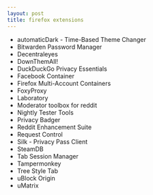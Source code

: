 ```yaml
---
layout: post
title: firefox extensions
---
```


+ automaticDark - Time-Based Theme Changer
+ Bitwarden Password Manager
+ Decentraleyes
+ DownThemAll!
+ DuckDuckGo Privacy Essentials
+ Facebook Container
+ Firefox Multi-Account Containers
+ FoxyProxy
+ Laboratory
+ Moderator toolbox for reddit
+ Nightly Tester Tools
+ Privacy Badger
+ Reddit Enhancement Suite
+ Request Control
+ Silk - Privacy Pass Client
+ SteamDB
+ Tab Session Manager
+ Tampermonkey
+ Tree Style Tab
+ uBlock Origin
+ uMatrix